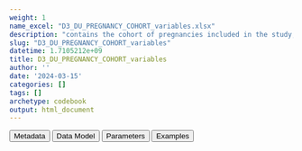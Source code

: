 ```yaml
---
weight: 1
name_excel: "D3_DU_PREGNANCY_COHORT_variables.xlsx"
description: "contains the cohort of pregnancies included in the study, including both those with MS and those without MS, as decsribed in section 4.1 of DP3_SAP_DU_MS_V2.2"
slug: "D3_DU_PREGNANCY_COHORT_variables"
datetime: 1.7105212e+09
title: D3_DU_PREGNANCY_COHORT_variables
author: ''
date: '2024-03-15'
categories: []
tags: []
archetype: codebook
output: html_document
---
```


<div class="tab">
<button class="tablinks" onclick="openCity(event, &#39;Metadata&#39;)" id="defaultOpen">Metadata</button>
<button class="tablinks" onclick="openCity(event, &#39;Data Model&#39;)">Data Model</button>
<button class="tablinks" onclick="openCity(event, &#39;Parameters&#39;)">Parameters</button>
<button class="tablinks" onclick="openCity(event, &#39;Examples&#39;)">Examples</button>
</div>
<div class="tabcontent"></div>
